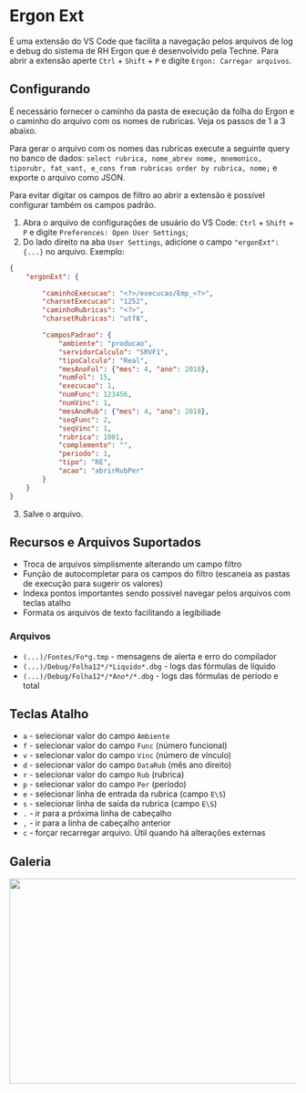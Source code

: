 # Ergon Ext
É uma extensão do VS Code que facilita a navegação pelos arquivos de log e debug do sistema
de RH Ergon que é desenvolvido pela Techne. Para abrir a extensão aperte `Ctrl` + `Shift` +
`P` e digite `Ergon: Carregar arquivos`.

## Configurando
É necessário fornecer o caminho da pasta de execução da folha do Ergon e o caminho do
arquivo com os nomes de rubricas. Veja os passos de 1 a 3 abaixo.

Para gerar o arquivo com os nomes das rubricas execute a seguinte query no banco de dados:
`select rubrica, nome_abrev nome, mnemonico, tiporubr, fat_vant, e_cons from rubricas order by rubrica, nome;`
e exporte o arquivo como JSON.

Para evitar digitar os campos de filtro ao abrir a extensão é possível configurar também os
campos padrão.

1. Abra o arquivo de configurações de usuário do VS Code: `Ctrl` + `Shift` + `P` e digite
`Preferences: Open User Settings`;
2. Do lado direito na aba `User Settings`, adicione o campo `"ergonExt": {...}` no arquivo.
Exemplo:

```json
{
    "ergonExt": {

        "caminhoExecucao": "<?>/execucao/Emp_<?>",
        "charsetExecucao": "1252",
        "caminhoRubricas": "<?>",
        "charsetRubricas": "utf8",

        "camposPadrao": {
            "ambiente": "producao",
            "servidorCalculo": "SRVF1",
            "tipoCalculo": "Real",
            "mesAnoFol": {"mes": 4, "ano": 2018},
            "numFol": 15,
            "execucao": 1,
            "numFunc": 123456,
            "numVinc": 1,
            "mesAnoRub": {"mes": 4, "ano": 2018},
            "seqFunc": 2,
            "seqVinc": 1,
            "rubrica": 1001,
            "complemento": "",
            "periodo": 1,
            "tipo": "RE",
            "acao": "abrirRubPer"
        }
    }
}
```
3. Salve o arquivo.

## Recursos e Arquivos Suportados
* Troca de arquivos simplismente alterando um campo filtro
* Função de autocompletar para os campos do filtro (escaneia as pastas de execução para
sugerir os valores)
* Indexa pontos importantes sendo possivel navegar pelos arquivos com teclas atalho 
* Formata os arquivos de texto facilitando a legibiliade

### Arquivos
* `(...)/Fontes/Fo*g.tmp` - mensagens de alerta e erro do compilador
* `(...)/Debug/Folha12*/*Liquido*.dbg` - logs das fórmulas de líquido
* `(...)/Debug/Folha12*/*Ano*/*.dbg` - logs das fórmulas de período e total

## Teclas Atalho
* `a` - selecionar valor do campo `Ambiente`
* `f` - selecionar valor do campo `Func` (número funcional)
* `v` - selecionar valor do campo `Vinc` (número de vínculo)
* `d` - selecionar valor do campo `DataRub` (mês ano direito)
* `r` - selecionar valor do campo `Rub` (rubrica)
* `p` - selecionar valor do campo `Per` (período)
* `e` - selecionar linha de entrada da rubrica (campo `E\S`)
* `s` - selecionar linha de saída da rubrica (campo `E\S`)
* `.` - ir para a próxima linha de cabeçalho
* `,` - ir para a linha de cabeçalho anterior
* `c` - forçar recarregar arquivo. Útil quando há alterações externas

## Galeria
<img src="https://user-images.githubusercontent.com/1520962/45162305-0cb9a700-b1c4-11e8-8fdb-6eec3e547bba.png" width="640" height="360">
